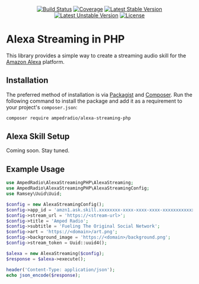 <p align="center">
<a href="https://travis-ci.org/ampedradio/alexa-streaming-php"><img src="https://travis-ci.org/ampedradio/alexa-streaming-php.svg" alt="Build Status"></a>
<a href="https://sonarcloud.io/dashboard?id=AmpedRadio_alexa-streaming-php"><img src="https://sonarcloud.io/api/project_badges/measure?project=AmpedRadio_alexa-streaming-php&metric=coverage" alt="Coverage"></a>
<a href="https://packagist.org/packages/ampedradio/alexa-streaming-php"><img src="https://poser.pugx.org/ampedradio/alexa-streaming-php/v/stable.svg" alt="Latest Stable Version"></a>
<a href="https://packagist.org/packages/ampedradio/alexa-streaming-php"><img src="https://poser.pugx.org/ampedradio/alexa-streaming-php/v/unstable.svg" alt="Latest Unstable Version"></a>
<a href="https://packagist.org/packages/ampedradio/alexa-streaming-php"><img src="https://poser.pugx.org/ampedradio/alexa-streaming-php/license.svg" alt="License"></a>
</p>

# Alexa Streaming in PHP 

This library provides a simple way to create a streaming audio skill for the [Amazon Alexa](http://developer.amazon.com/alexa) platform. 

## Installation

The preferred method of installation is via [Packagist](https://packagist.org) and [Composer](https://getcomposer.org). Run the following command to install the package and add it as a requirement to your project's `composer.json`:

```bash
composer require ampedradio/alexa-streaming-php
```

## Alexa Skill Setup

Coming soon. Stay tuned.

## Example Usage

```php
use AmpedRadio\AlexaStreamingPHP\AlexaStreaming;
use AmpedRadio\AlexaStreamingPHP\AlexaStreamingConfig;
use Ramsey\Uuid\Uuid;

$config = new AlexaStreamingConfig();
$config->app_id = 'amzn1.ask.skill.xxxxxxxx-xxxx-xxxx-xxxx-xxxxxxxxxxxx';
$config->stream_url = 'https://<stream-url>';
$config->title = 'Amped Radio';
$config->subtitle = 'Fueling The Original Social Network';
$config->art = 'https://<domain>/art.png';
$config->background_image = 'https://<domain>/background.png';
$config->stream_token = Uuid::uuid4();

$alexa = new AlexaStreaming($config);
$response = $alexa->execute();

header('Content-Type: application/json');
echo json_encode($response);
```
